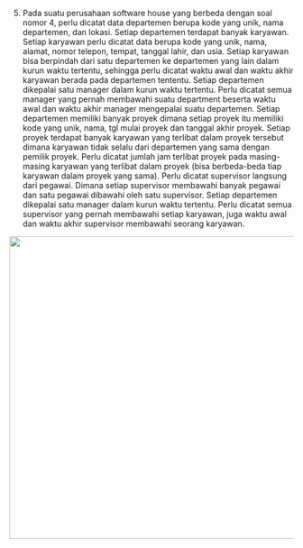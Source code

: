 5.	Pada suatu perusahaan software house yang berbeda dengan soal nomor 4, perlu dicatat data departemen berupa kode yang unik, nama departemen, dan lokasi. Setiap departemen terdapat banyak karyawan. Setiap karyawan perlu dicatat data berupa kode yang unik, nama, alamat, nomor telepon, tempat, tanggal lahir, dan usia. Setiap karyawan bisa berpindah dari satu departemen ke departemen yang lain dalam kurun waktu tertentu, sehingga perlu dicatat waktu awal dan waktu akhir karyawan berada pada departemen tententu. Setiap departemen dikepalai satu manager dalam kurun waktu tertentu. Perlu dicatat semua manager yang pernah membawahi suatu department beserta waktu awal dan waktu akhir manager mengepalai suatu departemen. Setiap departemen memiliki banyak proyek dimana setiap proyek itu memiliki kode yang unik, nama, tgl mulai proyek dan tanggal akhir proyek. Setiap proyek terdapat  banyak karyawan yang terlibat dalam proyek tersebut dimana karyawan tidak selalu dari departemen yang sama dengan pemilik proyek. Perlu dicatat jumlah jam terlibat proyek pada masing-masing karyawan yang terlibat dalam proyek (bisa berbeda-beda tiap karyawan dalam proyek yang sama). Perlu dicatat supervisor langsung dari pegawai. Dimana setiap supervisor membawahi banyak pegawai dan satu pegawai dibawahi oleh satu supervisor. Setiap departemen dikepalai satu manager dalam kurun waktu tertentu. Perlu dicatat semua supervisor yang pernah membawahi setiap karyawan, juga  waktu awal dan waktu akhir supervisor membawahi seorang karyawan.


<p align="center">
  <img width="894" height="537" src="https://i.imgur.com/xllPEmF.png">
</p>
